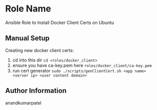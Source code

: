 # Role Name

Ansible Role to Install Docker Client Certs on Ubuntu

## Manual Setup

Creating new docker client certs:
1. cd into this dir ```cd <roles/docker_client>```
2. ensure you have ca-key.pem here `roles/docker_client/ca-key.pem`
3. run cert generator ```sudo ./scripts/genClientCert.sh <app name> <server ip> <user content domain>```

## Author Information

anandkumarpatel
